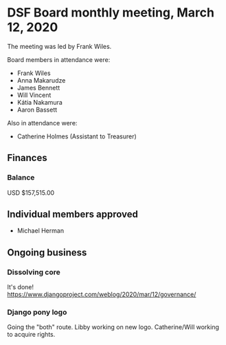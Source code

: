 # DSF Board monthly meeting, March 12, 2020

The meeting was led by Frank Wiles.

Board members in attendance were:

- Frank Wiles
- Anna Makarudze
- James Bennett
- Will Vincent
- Kátia Nakamura
- Aaron Bassett

Also in attendance were:

- Catherine Holmes (Assistant to Treasurer)

## Finances

### Balance

USD $157,515.00

## Individual members approved

- Michael Herman

## Ongoing business

### Dissolving core

It's done! https://www.djangoproject.com/weblog/2020/mar/12/governance/

### Django pony logo

Going the "both" route. Libby working on new logo. Catherine/Will working to acquire rights.
